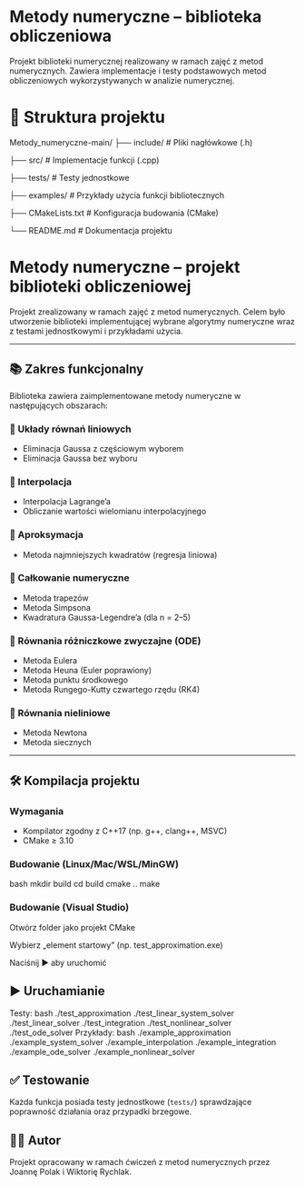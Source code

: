 # Metody numeryczne – biblioteka obliczeniowa

Projekt biblioteki numerycznej realizowany w ramach zajęć z metod numerycznych. Zawiera implementacje i testy podstawowych metod obliczeniowych wykorzystywanych w analizie numerycznej.

# 📁 Struktura projektu

Metody_numeryczne-main/
├── include/ # Pliki nagłówkowe (.h) 

├── src/ # Implementacje funkcji (.cpp)

├── tests/ # Testy jednostkowe

├── examples/ # Przykłady użycia funkcji bibliotecznych

├── CMakeLists.txt # Konfiguracja budowania (CMake)

└── README.md # Dokumentacja projektu


# Metody numeryczne – projekt biblioteki obliczeniowej

Projekt zrealizowany w ramach zajęć z metod numerycznych. Celem było utworzenie biblioteki implementującej wybrane algorytmy numeryczne wraz z testami jednostkowymi i przykładami użycia.

---

## 📚 Zakres funkcjonalny

Biblioteka zawiera zaimplementowane metody numeryczne w następujących obszarach:

### 🔷 Układy równań liniowych
- Eliminacja Gaussa z częściowym wyborem
- Eliminacja Gaussa bez wyboru

### 🔷 Interpolacja
- Interpolacja Lagrange’a
- Obliczanie wartości wielomianu interpolacyjnego

### 🔷 Aproksymacja
- Metoda najmniejszych kwadratów (regresja liniowa)

### 🔷 Całkowanie numeryczne
- Metoda trapezów
- Metoda Simpsona
- Kwadratura Gaussa-Legendre’a (dla n = 2–5)

### 🔷 Równania różniczkowe zwyczajne (ODE)
- Metoda Eulera
- Metoda Heuna (Euler poprawiony)
- Metoda punktu środkowego
- Metoda Rungego-Kutty czwartego rzędu (RK4)

### 🔷 Równania nieliniowe
- Metoda Newtona
- Metoda siecznych

---

## 🛠️ Kompilacja projektu

### Wymagania
- Kompilator zgodny z C++17 (np. g++, clang++, MSVC)
- CMake ≥ 3.10

### Budowanie (Linux/Mac/WSL/MinGW)
bash
mkdir build
cd build
cmake ..
make

### Budowanie (Visual Studio)
Otwórz folder jako projekt CMake

Wybierz „element startowy” (np. test_approximation.exe)

Naciśnij ▶ aby uruchomić

## ▶️ Uruchamianie

Testy:
bash
./test_approximation
./test_linear_system_solver
./test_linear_solver
./test_integration
./test_nonlinear_solver
./test_ode_solver
Przykłady:
bash
./example_approximation
./example_system_solver
./example_interpolation
./example_integration
./example_ode_solver
./example_nonlinear_solver
## ✅ Testowanie

Każda funkcja posiada testy jednostkowe (`tests/`) sprawdzające poprawność działania oraz przypadki brzegowe.


## 👨‍💻 Autor

Projekt opracowany w ramach ćwiczeń z metod numerycznych przez Joannę Polak i Wiktorię Rychlak.


